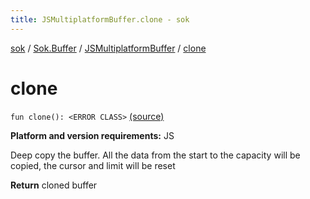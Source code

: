 ```yaml
---
title: JSMultiplatformBuffer.clone - sok
---
```


[sok](../../index.html) / [Sok.Buffer](../index.html) / [JSMultiplatformBuffer](index.html) / [clone](./clone.html)

# clone

`fun clone(): <ERROR CLASS>` [(source)](https://github.com/SeekDaSky/Sok/tree/master/js/sok-js/src/Sok/Buffer/JSMultiplateformBuffer.kt#L262)

**Platform and version requirements:** JS

Deep copy the buffer. All the data from the start to the capacity will be copied, the cursor and limit will be reset

**Return**
cloned buffer

